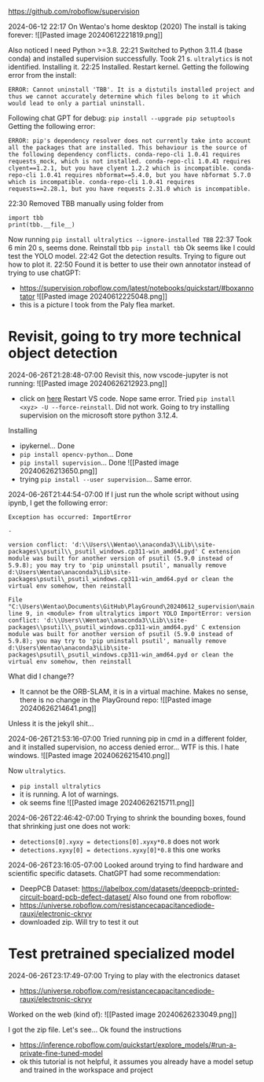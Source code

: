 
https://github.com/roboflow/supervision

2024-06-12 22:17 On Wentao's home desktop (2020)
The install is taking forever:
![[Pasted image 20240612221819.png]]

Also noticed I need Python >=3.8.
22:21 Switched to Python 3.11.4 (base conda) and installed supervision successfully. Took 21 s.
`ultralytics` is not identified. Installing it.
22:25 Installed. Restart kernel. Getting the following error from the install:
```
ERROR: Cannot uninstall 'TBB'. It is a distutils installed project and thus we cannot accurately determine which files belong to it which would lead to only a partial uninstall.
```
Following chat GPT for debug:
`pip install --upgrade pip setuptools
`
Getting the following error:
```
ERROR: pip's dependency resolver does not currently take into account all the packages that are installed. This behaviour is the source of the following dependency conflicts. conda-repo-cli 1.0.41 requires requests_mock, which is not installed. conda-repo-cli 1.0.41 requires clyent==1.2.1, but you have clyent 1.2.2 which is incompatible. conda-repo-cli 1.0.41 requires nbformat==5.4.0, but you have nbformat 5.7.0 which is incompatible. conda-repo-cli 1.0.41 requires requests==2.28.1, but you have requests 2.31.0 which is incompatible.
```

22:30 Removed TBB manually using folder from 
```
import tbb
print(tbb.__file__)
```

Now running `pip install ultralytics --ignore-installed TBB`
22:37 Took 6 min 20 s, seems done. Reinstall tbb `pip install tbb`
Ok seems like I could test the YOLO model.
22:42 Got the detection results. Trying to figure out how to plot it.
22:50 Found it is better to use their own annotator instead of trying to use chatGPT:
- https://supervision.roboflow.com/latest/notebooks/quickstart/#boxannotator
![[Pasted image 20240612225048.png]]
- this is a picture I took from the Paly flea market.

# Revisit, going to try more technical object detection

2024-06-26T21:28:48-07:00
Revisit this, now vscode-jupyter is not running:
![[Pasted image 20240626212923.png]]
- click on [here](https://github.com/microsoft/vscode-jupyter/wiki/Failure-to-start-kernel-due-to-failures-in-importing-modules-from-files)
Restart VS code.
Nope same error.
Tried `pip install <xyz> -U --force-reinstall`. Did not work.
Going to try installing supervision on the microsoft store python 3.12.4.

Installing
- ipykernel... Done
- `pip install opencv-python`... Done
- `pip install supervision`... Done
![[Pasted image 20240626213650.png]]
- trying `pip install --user supervision`... Same error.

2024-06-26T21:44:54-07:00
If I just run the whole script without using ipynb, I get the following error:
```
Exception has occurred: ImportError

- 

version conflict: 'd:\\Users\\Wentao\\anaconda3\\Lib\\site-packages\\psutil\\_psutil_windows.cp311-win_amd64.pyd' C extension module was built for another version of psutil (5.9.0 instead of 5.9.8); you may try to 'pip uninstall psutil', manually remove d:\Users\Wentao\anaconda3\Lib\site-packages\psutil\_psutil_windows.cp311-win_amd64.pyd or clean the virtual env somehow, then reinstall

File "C:\Users\Wentao\Documents\GitHub\PlayGround\20240612_supervision\main.py", line 9, in <module> from ultralytics import YOLO ImportError: version conflict: 'd:\\Users\\Wentao\\anaconda3\\Lib\\site-packages\\psutil\\_psutil_windows.cp311-win_amd64.pyd' C extension module was built for another version of psutil (5.9.0 instead of 5.9.8); you may try to 'pip uninstall psutil', manually remove d:\Users\Wentao\anaconda3\Lib\site-packages\psutil\_psutil_windows.cp311-win_amd64.pyd or clean the virtual env somehow, then reinstall
```

What did I change??
- It cannot be the ORB-SLAM, it is in a virtual machine.
Makes no sense, there is no change in the PlayGround repo:
![[Pasted image 20240626214641.png]]

Unless it is the jekyll shit...

2024-06-26T21:53:16-07:00
Tried running pip in cmd in a different folder, and it installed supervision, no access denied error... WTF is this. I hate windows.
![[Pasted image 20240626215410.png]]

Now `ultralytics`.
- `pip install ultralytics`
- it is running. A lot of warnings.
- ok seems fine
![[Pasted image 20240626215711.png]]

2024-06-26T22:46:42-07:00
Trying to shrink the bounding boxes, found that shrinking just one does not work:
- `detections[0].xyxy = detections[0].xyxy*0.8` does not work
- `detections.xyxy[0] = detections.xyxy[0]*0.8` this one works

2024-06-26T23:16:05-07:00
Looked around trying to find hardware and scientific specific datasets.
ChatGPT had some recommendation:
- DeepPCB Dataset: https://labelbox.com/datasets/deeppcb-printed-circuit-board-pcb-defect-dataset/
Also found one from roboflow:
- https://universe.roboflow.com/resistancecapacitancediode-rauxj/electronic-ckryv
- downloaded zip. Will try to test it out

# Test pretrained specialized model

2024-06-26T23:17:49-07:00
Trying to play with the electronics dataset
- https://universe.roboflow.com/resistancecapacitancediode-rauxj/electronic-ckryv

Worked on the web (kind of):
![[Pasted image 20240626233049.png]]

I got the zip file. Let's see...
Ok found the instructions
- https://inference.roboflow.com/quickstart/explore_models/#run-a-private-fine-tuned-model
- ok this tutorial is not helpful, it assumes you already have a model setup and trained in the workspace and project




